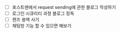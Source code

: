 - [ ] 포스트맨에서 request sending에 관한 블로그 작성하기
- [ ] 로그인 시큐리티 과정 블로그 정독
- [ ] 렌즈 용액 사기
- [ ] 채팅방 기능 할 수 있으면 해보기